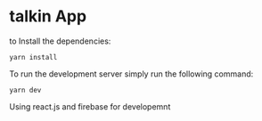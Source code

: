 # talkin App

to Install the dependencies:

```
yarn install
```

To run the development server simply run the following command:

```
yarn dev
```

Using react.js and firebase for developemnt
